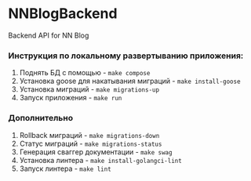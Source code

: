 # NNBlogBackend

Backend API for NN Blog

### Инструкция по локальному развертыванию приложения:
1. Поднять БД с помощью - `make compose`
2. Установка goose для накатывания миграций - `make install-goose` 
3. Установка миграций - `make migrations-up`
4. Запуск приложения - `make run`

### Дополнительно
1. Rollback миграций - `make migrations-down`
2. Статус миграций - `make migrations-status`
3. Генерация сваггер документации - `make swag`
4. Установка линтера - `make install-golangci-lint`
5. Запуск линтера - `make lint` 